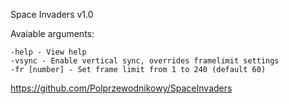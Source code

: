 Space Invaders v1.0

Avaiable arguments:

	-help - View help
	-vsync - Enable vertical sync, overrides framelimit settings
	-fr [number] - Set frame limit from 1 to 240 (default 60)

https://github.com/Polprzewodnikowy/SpaceInvaders